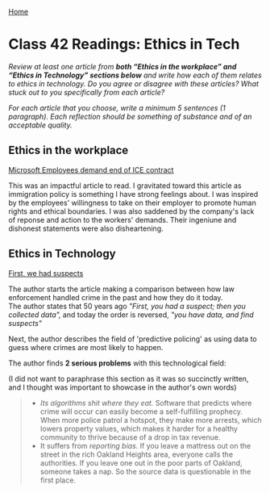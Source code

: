 [Home](/README.md)

# Class 42 Readings: Ethics in Tech

_Review at least one article from __both “Ethics in the workplace” and “Ethics in Technology” sections below__ and write how each of them relates to ethics in technology. Do you agree or disagree with these articles? What stuck out to you specifically from each article?_

_For each article that you choose, write a minimum 5 sentences (1 paragraph). Each reflection should be something of substance and of an acceptable quality._

## Ethics in the workplace

[Microsoft Employees demand end of ICE contract](https://web.archive.org/web/20211124172013/https://www.nytimes.com/2018/06/19/technology/tech-companies-immigration-border.html)

This was an impactful article to read. I gravitated toward this article as immigration policy is something I have strong feelings about. I was inspired by the employees' willingness to take on their employer to promote human rights and ethical boundaries. I was also saddened by the company's lack of reponse and action to the workers' demands. Their ingeniune and dishonest statements were also disheartening.

## Ethics in Technology

[First, we had suspects](https://acroll.medium.com/first-we-had-suspects-40ebdb4d5fd)

The author starts the article making a comparison between how law enforcement handled crime in the past and how they do it today.  
The author states that 50 years ago _"First, you had a suspect; then you collected data",_ and today the order is reversed, _"you have data, and find suspects"_  

Next, the author describes the field of 'predictive policing' as using data to guess where crimes are most likely to happen. 

The author finds __2 serious problems__ with this technological field:

(I did not want to paraphrase this section as it was so succinctly written, and I thought was important to showcase in the author's own words)

>
>- _Its algorithms shit where they eat._ Software that predicts where crime will occur can easily become a self-fulfilling prophecy. When more police patrol a hotspot, they make more arrests, which lowers property values, which makes it harder for a healthy community to thrive because of a drop in tax revenue.
>- It suffers from _reporting bias._ If you leave a mattress out on the street in the rich Oakland Heights area, everyone calls the authorities. If you leave one out in the poor parts of Oakland, someone takes a nap. So the source data is questionable in the first place.
>



